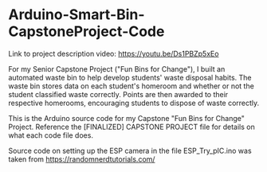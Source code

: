 # Arduino-Smart-Bin-CapstoneProject-Code

Link to project description video: https://youtu.be/Ds1PBZp5xEo

For my Senior Capstone Project ("Fun Bins for Change"), I built an automated waste bin to help develop students' waste disposal habits. The waste bin stores data on each student's homeroom and whether or not the student classified waste correctly. Points are then awarded to their respective homerooms, encouraging students to dispose of waste correctly.

This is the Arduino source code for my Capstone "Fun Bins for Change" Project. Reference the [FINALIZED] CAPSTONE PROJECT file for details on what each code file does.

Source code on setting up the ESP camera in the file ESP_Try_pIC.ino was taken from https://randomnerdtutorials.com/
